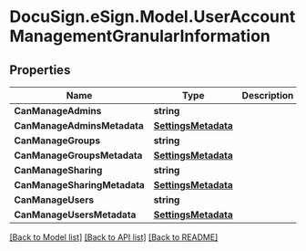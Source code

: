 # DocuSign.eSign.Model.UserAccountManagementGranularInformation
## Properties

Name | Type | Description | Notes
------------ | ------------- | ------------- | -------------
**CanManageAdmins** | **string** |  | [optional] 
**CanManageAdminsMetadata** | [**SettingsMetadata**](SettingsMetadata.md) |  | [optional] 
**CanManageGroups** | **string** |  | [optional] 
**CanManageGroupsMetadata** | [**SettingsMetadata**](SettingsMetadata.md) |  | [optional] 
**CanManageSharing** | **string** |  | [optional] 
**CanManageSharingMetadata** | [**SettingsMetadata**](SettingsMetadata.md) |  | [optional] 
**CanManageUsers** | **string** |  | [optional] 
**CanManageUsersMetadata** | [**SettingsMetadata**](SettingsMetadata.md) |  | [optional] 

[[Back to Model list]](../README.md#documentation-for-models) [[Back to API list]](../README.md#documentation-for-api-endpoints) [[Back to README]](../README.md)

